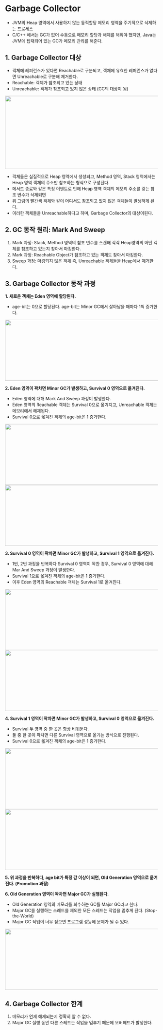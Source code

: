 # Garbage Collector
* JVM의 Heap 영역에서 사용하지 않는 동적할당 메모리 영역을 주기적으로 삭제하는 프로세스  
* C/C++ 에서는 GC가 없어 수동으로 메모리 할당과 해제를 해줘야 했지만, Java는 JVM에 탑재되어 있는 GC가 메모리 관리를 해준다.

## 1. Garbage Collector 대상
* 객체에 레퍼런스가 있다면 Reachable로 구분되고, 객체에 유효한 레퍼런스가 없다면 Unreachable로 구분해 제거한다.
* Reachable: 객체가 참조되고 있는 상태
* Unreachable: 객체가 참조되고 있지 않은 상태 (GC의 대상이 됨)
<img src="https://user-images.githubusercontent.com/50009240/218995174-71cfd0bd-41d6-4076-95f5-dd688c92efb2.png" width="540" height="240">

* 객체들은 실질적으로 Heap 영역에서 생성되고, Method 영역, Stack 영역에서는 Heap 영역 객체의 주소만 참조하는 형식으로 구성된다.
* 메서드 종료와 같은 특정 이벤트로 인해 Heap 영역 객체의 메모리 주소를 갖는 참조 변수가 삭제되면 
* 위 그림의 빨간색 객체와 같이 어디서도 참조되고 있지 않은 객체들이 발생하게 된다. 
* 이러한 객체들을 Unreachable하다고 하며, Garbage Collector의 대상이된다.

## 2. GC 동작 원리: Mark And Sweep 
1. Mark 과정: Stack, Method 영역의 참조 변수를 스캔해 각각 Heap영역의 어떤 객체를 참조하고 있는지 찾아서 마킹한다.
2. Mark 과정: Reachable Object가 참조하고 있는 객체도 찾아서 마킹한다.
3. Sweep 과정: 마킹되지 않은 객체 즉, Unreachable 객체들을 Heap에서 제거한다.

## 3. Garbage Collector 동작 과정
**1. 새로운 객체는 Eden 영역에 할당된다.**   
* age-bit는 0으로 할당된다. age-bit는 Minor GC에서 살아남을 때마다 1씩 증가한다.  
<img src="https://user-images.githubusercontent.com/50009240/218998345-3e4c1022-032c-4590-8e97-799f72f0e136.png" width="600" height="200">

**2. Eden 영역이 꽉차면 Minor GC가 발생하고, Survival 0 영역으로 옮겨진다.**  
* Eden 영역에 대해 Mark And Sweep 과정이 발생한다.  
* Eden 영역의 Reachable 객체는 Survival 0으로 옮겨지고, Unreachable 객체는 메모리에서 해제된다.  
* Survival 0으로 옮겨진 객체의 age-bit은 1 증가한다.  
<img src="https://user-images.githubusercontent.com/50009240/218998953-09972164-d956-4905-8a82-2a3f42519c81.png" width="600" height="200">  
<img src="https://user-images.githubusercontent.com/50009240/219007596-68d64a5f-2d7a-4fb8-857b-a65caca35a05.png" width="600" height="200">

**3. Survival 0 영역이 꽉차면 Minor GC가 발생하고, Survival 1 영역으로 옮겨진다.**   
* 1번, 2번 과정을 반복하다 Survival 0 영역이 꽉찬 경우, Survival 0 영역에 대해 Mar And Sweep 과정이 발생한다.  
* Survival 1으로 옮겨진 객체의 age-bit은 1 증가한다.
* 이후 Eden 영역의 Reachable 객체는 Survival 1로 옮겨진다.
<img src="https://user-images.githubusercontent.com/50009240/219008402-27c1601c-7783-418e-a0c8-7a3c5c79dd19.png" width="600" height="200">
<img src="https://user-images.githubusercontent.com/50009240/219008488-1eb2b211-5f0d-4258-ab13-1869d66aa7d1.png" width="600" height="200">

**4. Survival 1 영역이 꽉차면 Minor GC가 발생하고, Survival 0 영역으로 옮겨진다.**
* Survival 두 영역 중 한 곳은 항상 비워둔다. 
* 둘 중 한 곳이 꽉차면 다른 Survival 영역으로 옮기는 방식으로 진행된다.
* Survival 0으로 옮겨진 객체의 age-bit은 1 증가한다.
<img src="https://user-images.githubusercontent.com/50009240/219009250-af059e9c-8725-4bbf-a957-2da917571c5f.png" width="600" height="200">
<img src="https://user-images.githubusercontent.com/50009240/219009984-c3fe4e54-2c75-49a0-b7b0-0fff837dadd0.png" width="600" height="200">

**5. 위 과정을 반복하다, age bit가 특정 값 이상이 되면, Old Generation 영역으로 옮겨진다. (Promotion 과정)**    




**6. Old Generation 영역이 꽉차면 Major GC가 실행된다.**
* Old Generation 영역의 메모리를 회수하는 GC를 Major GC라고 한다.
* Major GC를 실행하는 스레드를 제외한 모든 스레드는 작업을 멈추게 된다. (Stop-the-World)
* Major GC 작업이 너무 잦으면 프로그램 성능에 문제가 될 수 있다.
<img src="https://user-images.githubusercontent.com/50009240/219011554-d7e2b3fb-bde4-43a7-a627-e3f5059dd477.png" width="600" height="200">



## 4. Garbage Collector 한계
1. 메모리가 언제 해제되는지 정확히 알 수 없다.
2. Major GC 실행 동안 다른 스레드는 작업을 멈추기 때문에 오버헤드가 발생한다.
